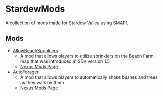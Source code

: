 # StardewMods

A collection of mods made for Stardew Valley using SMAPI.

## Mods

- [AllowBeachSprinklers](./src/AllowBeachSprinklers)
    - A mod that allows players to utilize sprinklers on the Beach Farm map that was introduced in SDV version 1.5
    - [Nexus Mods Page](https://www.nexusmods.com/stardewvalley/mods/7629)
- [AutoForager](./src/AutoForager)
    - A mod that allows players to automatically shake bushes and trees as they walk by them
    - [Nexus Mods Page](https://www.nexusmods.com/stardewvalley/mods/7736)
